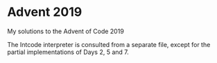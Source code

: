 # Advent 2019
My solutions to the Advent of Code 2019

The Intcode interpreter is consulted from a separate file, except for the partial implementations of Days 2, 5 and 7.
